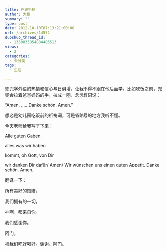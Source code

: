 ```yaml
---
title: 兜兜祈祷
author: 大鹏
summary: ""
type: post
date: 2012-10-10T07:13:21+00:00
url: /archives/14552
duoshuo_thread_id:
  - 1360835854884405513
views:
  - 2
categories:
  - 未分类
tags:
  - 生活

---
```

兜兜学外语的热情和信心与日俱增，让我不得不跟在他后面学。比如吃饭之前，兜兜会拉着爸爸妈妈的手，拉成一圈，念念有词说：
  
“Amen. &#8230;&#8230;Danke schön. Amen.”
  
想必是幼儿园吃饭前的祈祷词，可是省略号的地方我听不懂。
  
今天老师给我写了下来：
  
Alle guten Gaben
  
alles was wir haben
  
kommt, oh Gott, von Dir
  
wir danken Dir dafür/ Amen/ Wir wünschen uns einen guten Appetit. Danke schön. Amen.
  
翻译一下：
  
所有美好的馈赠，
  
我们拥有的一切，
  
神啊，都来自你。
  
我们感谢你。
  
阿门。
  
祝我们吃好喝好。谢谢。阿门。
